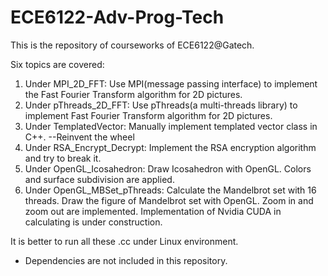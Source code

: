 # ECE6122-Adv-Prog-Tech
This is the repository of courseworks of ECE6122@Gatech.

Six topics are covered:

1. Under MPI_2D_FFT: Use MPI(message passing interface) to implement the Fast Fourier Transform algorithm for 2D pictures.
2. Under pThreads_2D_FFT: Use pThreads(a multi-threads library) to implement Fast Fourier Transform algorithm for 2D pictures.
3. Under TemplatedVector: Manually implement templated vector class in C++. --Reinvent the wheel
4. Under RSA_Encrypt_Decrypt: Implement the RSA encryption algorithm and try to break it.
5. Under OpenGL_Icosahedron: Draw Icosahedron with OpenGL. Colors and surface subdivision are applied.
6. Under OpenGL_MBSet_pThreads: Calculate the Mandelbrot set with 16 threads. Draw the figure of Mandelbrot set with OpenGL. Zoom in and zoom out are implemented. Implementation of Nvidia CUDA in calculating is under construction.

It is better to run all these .cc under Linux environment.
* Dependencies are not included in this repository.
